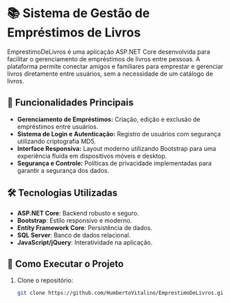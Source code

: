 # 📚 Sistema de Gestão de Empréstimos de Livros

EmprestimoDeLivros é uma aplicação ASP.NET Core desenvolvida para facilitar o gerenciamento de empréstimos de livros entre pessoas. A plataforma permite conectar amigos e familiares para emprestar e gerenciar livros diretamente entre usuários, sem a necessidade de um catálogo de livros.

## 🚀 Funcionalidades Principais
- **Gerenciamento de Empréstimos:** Criação, edição e exclusão de empréstimos entre usuários.
- **Sistema de Login e Autenticação:** Registro de usuários com segurança utilizando criptografia MD5.
- **Interface Responsiva:** Layout moderno utilizando Bootstrap para uma experiência fluida em dispositivos móveis e desktop.
- **Segurança e Controle:** Políticas de privacidade implementadas para garantir a segurança dos dados.

## 🛠️ Tecnologias Utilizadas
- **ASP.NET Core**: Backend robusto e seguro.
- **Bootstrap**: Estilo responsivo e moderno.
- **Entity Framework Core**: Persistência de dados.
- **SQL Server**: Banco de dados relacional.
- **JavaScript/jQuery**: Interatividade na aplicação.

## 🏁 Como Executar o Projeto
1. Clone o repositório:
   ```bash
   git clone https://github.com/HumbertoVitalino/EmprestimoDeLivros.git
